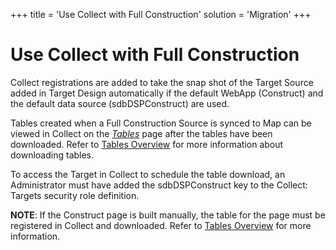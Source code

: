 +++
title = 'Use Collect with Full Construction'
solution = 'Migration'
+++

# Use Collect with Full Construction

Collect registrations are added to take the snap shot of the Target
Source added in Target Design automatically if the default WebApp
(Construct) and the default data source (sdbDSPConstruct) are used.

Tables created when a Full Construction Source is synced to Map can be
viewed in Collect on the
*[Tables](../../../Platform/Collect/Page_Desc/Tables_H.htm)* page after
the tables have been downloaded. Refer to [Tables
Overview](../../../Platform/Collect/Use_Cases/Register_and_Use_Tables.htm)
for more information about downloading tables.

To access the Target in Collect to schedule the table download, an
Administrator must have added the sdbDSPConstruct key to the Collect:
Targets security role definition.

<span style="font-weight: bold;">NOTE</span>: If the Construct page is
built manually, the table for the page must be registered in Collect and
downloaded. Refer to [Tables
Overview](../../../Platform/Collect/Use_Cases/Register_and_Use_Tables.htm)
for more information.
